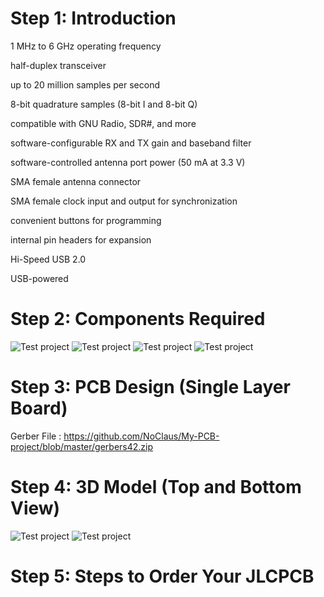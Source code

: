 # Step 1: Introduction

  1 MHz to 6 GHz operating frequency

  half-duplex transceiver

  up to 20 million samples per second

  8-bit quadrature samples (8-bit I and 8-bit Q)

  compatible with GNU Radio, SDR#, and more

  software-configurable RX and TX gain and baseband filter

  software-controlled antenna port power (50 mA at 3.3 V)

  SMA female antenna connector

  SMA female clock input and output for synchronization

  convenient buttons for programming

  internal pin headers for expansion

  Hi-Speed USB 2.0

  USB-powered



# Step 2: Components Required
 
![Test project](https://raw.githubusercontent.com/NoClaus/My-PCB-project/master/1.png)
![Test project](https://raw.githubusercontent.com/NoClaus/My-PCB-project/master/2.png)
![Test project](https://raw.githubusercontent.com/NoClaus/My-PCB-project/master/3.png)
![Test project](https://raw.githubusercontent.com/NoClaus/My-PCB-project/master/4.png)
 


# Step 3: PCB Design (Single Layer Board)
Gerber File : https://github.com/NoClaus/My-PCB-project/blob/master/gerbers42.zip
# Step 4: 3D Model (Top and Bottom View)
 
![Test project](https://raw.githubusercontent.com/NoClaus/My-PCB-project/master/5.png)
![Test project](https://raw.githubusercontent.com/NoClaus/My-PCB-project/master/6.png)


# Step 5: Steps to Order Your JLCPCB
 
 
 



